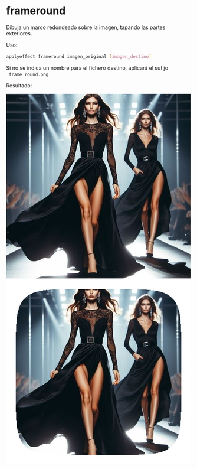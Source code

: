 # frameround

Dibuja un marco redondeado sobre la imagen, tapando las partes exteriores.

Uso:

``` sh
applyeffect frameround imagen_original [imagen_destino]
```

Si no se indica un nombre para el fichero destino, aplicará el sufijo `_frame_round.png`

Resultado:

![imagen original](../../images/image.jpg)
![frameround](../../images/image_frame_round.png)
